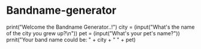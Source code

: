 # Bandname-generator
print("Welcome the Bandname Generator..!")
city = (input("What's the name of the city you grew up?\n"))
pet = (input("What's your pet's name?"))
prnit("Your band name could be: " + city + " " + pet)
